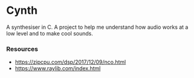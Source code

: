 # Cynth

A synthesiser in C. A project to help me understand how audio works at a low level and to make cool sounds.

### Resources
- https://zipcpu.com/dsp/2017/12/09/nco.html
- https://www.raylib.com/index.html

